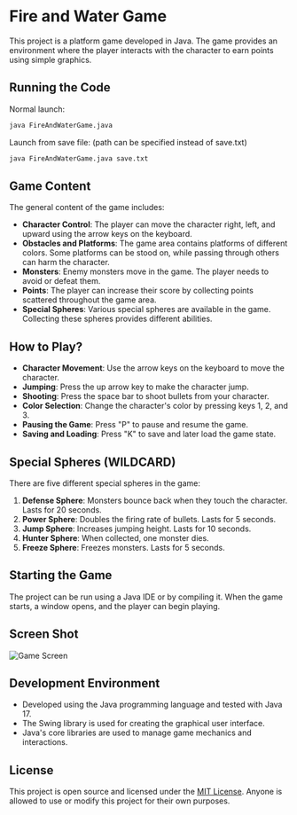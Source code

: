 # Fire and Water Game

This project is a platform game developed in Java. The game provides an environment where the player interacts with the character to earn points using simple graphics.

## Running the Code

Normal launch:
```bash
java FireAndWaterGame.java
```
Launch from save file: (path can be specified instead of save.txt)
```bash
java FireAndWaterGame.java save.txt
```

## Game Content

The general content of the game includes:

- **Character Control**: The player can move the character right, left, and upward using the arrow keys on the keyboard.
- **Obstacles and Platforms**: The game area contains platforms of different colors. Some platforms can be stood on, while passing through others can harm the character.
- **Monsters**: Enemy monsters move in the game. The player needs to avoid or defeat them.
- **Points**: The player can increase their score by collecting points scattered throughout the game area.
- **Special Spheres**: Various special spheres are available in the game. Collecting these spheres provides different abilities.

## How to Play?

- **Character Movement**: Use the arrow keys on the keyboard to move the character.
- **Jumping**: Press the up arrow key to make the character jump.
- **Shooting**: Press the space bar to shoot bullets from your character.
- **Color Selection**: Change the character's color by pressing keys 1, 2, and 3.
- **Pausing the Game**: Press "P" to pause and resume the game.
- **Saving and Loading**: Press "K" to save and later load the game state.

## Special Spheres (WILDCARD)

There are five different special spheres in the game:

1. **Defense Sphere**: Monsters bounce back when they touch the character. Lasts for 20 seconds.
2. **Power Sphere**: Doubles the firing rate of bullets. Lasts for 5 seconds.
3. **Jump Sphere**: Increases jumping height. Lasts for 10 seconds.
4. **Hunter Sphere**: When collected, one monster dies.
5. **Freeze Sphere**: Freezes monsters. Lasts for 5 seconds.

## Starting the Game

The project can be run using a Java IDE or by compiling it. When the game starts, a window opens, and the player can begin playing.

## Screen Shot

![Game Screen](https://github.com/erendrcnn/FireAndWaterGame/assets/70805475/84716512-c152-4e39-a0bc-2836fa82e597)



## Development Environment

- Developed using the Java programming language and tested with Java 17.
- The Swing library is used for creating the graphical user interface.
- Java's core libraries are used to manage game mechanics and interactions.

## License

This project is open source and licensed under the [MIT License](LICENSE). Anyone is allowed to use or modify this project for their own purposes.
